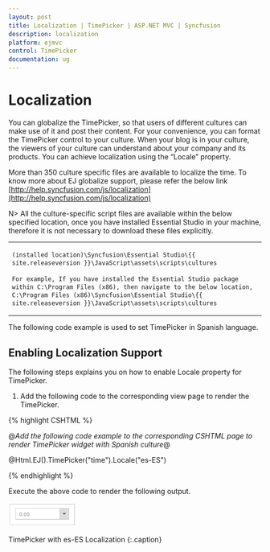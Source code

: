 ```yaml
---
layout: post
title: Localization | TimePicker | ASP.NET MVC | Syncfusion
description: localization
platform: ejmvc
control: TimePicker
documentation: ug
---
```


# Localization

You can globalize the TimePicker, so that users of different cultures can make use of it and post their content. For your convenience, you can format the TimePicker control to your culture. When your blog is in your culture, the viewers of your culture can understand about your company and its products. You can achieve localization using the “Locale” property. 

More than 350 culture specific files are available to localize the time. To know more about EJ globalize support, please refer the below link      
 [http://help.syncfusion.com/js/localization](http://help.syncfusion.com/js/localization) 

N> All the culture-specific script files are available within the below specified location, once you have installed Essential Studio in your machine, therefore it is not necessary to download these files explicitly.

<table>
<tr>
<td>

    (installed location)\Syncfusion\Essential Studio\{{ site.releaseversion }}\JavaScript\assets\scripts\cultures

    For example, If you have installed the Essential Studio package within C:\Program Files (x86), then navigate to the below location, 
    C:\Program Files (x86)\Syncfusion\Essential Studio\{{ site.releaseversion }}\JavaScript\assets\scripts\cultures

</td></tr>
</table>

The following code example is used to set TimePicker in Spanish language.

## Enabling Localization Support

The following steps explains you on how to enable Locale property for TimePicker.

1. Add the following code to the corresponding view page to render the TimePicker.



{% highlight CSHTML %}

@*Add the following code example to the corresponding CSHTML page to render TimePicker widget with Spanish culture*@

@Html.EJ().TimePicker("time").Locale("es-ES")

{% endhighlight %}

Execute the above code to render the following output.

![](Localization_images/Localization_img1.png)

TimePicker with es-ES Localization
{:.caption}

